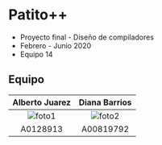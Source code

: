 # Patito++

 - Proyecto final - Diseño de compiladores 
 - Febrero - Junio 2020
 - Equipo 14

## Equipo


|  **Alberto Juarez** | **Diana Barrios** |
| :---: |:---:|
|  ![foto1](https://avatars3.githubusercontent.com/u/21068627?v=3&s=200) | ![foto2](https://avatars3.githubusercontent.com/u/21281689?v=3&s=200)  |
|  A0128913 | A00819792 |
